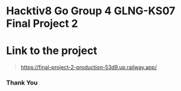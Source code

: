 # Hacktiv8 Go Group 4 GLNG-KS07 Final Project 2

# Link to the project
> https://final-project-2-production-53d9.up.railway.app/

### Thank You
